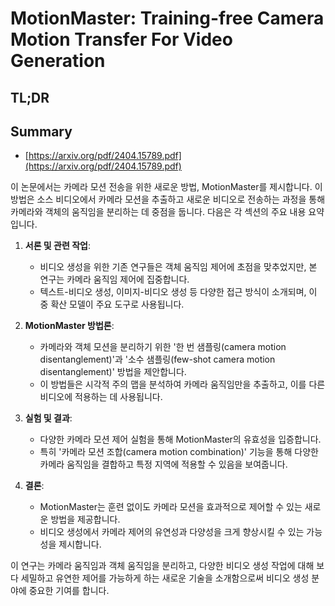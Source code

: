 # MotionMaster: Training-free Camera Motion Transfer For Video Generation
## TL;DR
## Summary
- [https://arxiv.org/pdf/2404.15789.pdf](https://arxiv.org/pdf/2404.15789.pdf)

이 논문에서는 카메라 모션 전송을 위한 새로운 방법, MotionMaster를 제시합니다. 이 방법은 소스 비디오에서 카메라 모션을 추출하고 새로운 비디오로 전송하는 과정을 통해 카메라와 객체의 움직임을 분리하는 데 중점을 둡니다. 다음은 각 섹션의 주요 내용 요약입니다.

1. **서론 및 관련 작업**:
   - 비디오 생성을 위한 기존 연구들은 객체 움직임 제어에 초점을 맞추었지만, 본 연구는 카메라 움직임 제어에 집중합니다.
   - 텍스트-비디오 생성, 이미지-비디오 생성 등 다양한 접근 방식이 소개되며, 이 중 확산 모델이 주요 도구로 사용됩니다.

2. **MotionMaster 방법론**:
   - 카메라와 객체 모션을 분리하기 위한 '한 번 샘플링(camera motion disentanglement)'과 '소수 샘플링(few-shot camera motion disentanglement)' 방법을 제안합니다.
   - 이 방법들은 시각적 주의 맵을 분석하여 카메라 움직임만을 추출하고, 이를 다른 비디오에 적용하는 데 사용됩니다.

3. **실험 및 결과**:
   - 다양한 카메라 모션 제어 실험을 통해 MotionMaster의 유효성을 입증합니다.
   - 특히 '카메라 모션 조합(camera motion combination)' 기능을 통해 다양한 카메라 움직임을 결합하고 특정 지역에 적용할 수 있음을 보여줍니다.

4. **결론**:
   - MotionMaster는 훈련 없이도 카메라 모션을 효과적으로 제어할 수 있는 새로운 방법을 제공합니다.
   - 비디오 생성에서 카메라 제어의 유연성과 다양성을 크게 향상시킬 수 있는 가능성을 제시합니다.

이 연구는 카메라 움직임과 객체 움직임을 분리하고, 다양한 비디오 생성 작업에 대해 보다 세밀하고 유연한 제어를 가능하게 하는 새로운 기술을 소개함으로써 비디오 생성 분야에 중요한 기여를 합니다.